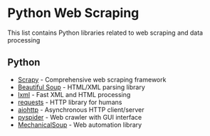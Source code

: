 # Python Web Scraping

This list contains Python libraries related to web scraping and data processing

## Python
* [Scrapy](https://github.com/scrapy/scrapy) - Comprehensive web scraping framework
* [Beautiful Soup](https://www.crummy.com/software/BeautifulSoup/) - HTML/XML parsing library
* [lxml](https://github.com/lxml/lxml/) - Fast XML and HTML processing
* [requests](https://github.com/psf/requests) - HTTP library for humans
* [aiohttp](https://github.com/aio-libs/aiohttp) - Asynchronous HTTP client/server
* [pyspider](https://github.com/binux/pyspider) - Web crawler with GUI interface
* [MechanicalSoup](https://github.com/MechanicalSoup/MechanicalSoup) - Web automation library
